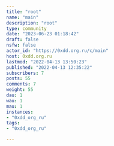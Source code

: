 ```yaml
---
title: "root" 
name: "main"
description: "root"
type: community
date: "2023-06-23 01:18:42"
draft: false
nsfw: false
actor_id: "https://0xdd.org.ru/c/main"
host: 0xdd.org.ru
lastmod: "2022-04-13 13:50:23"
published: "2022-04-13 12:35:22"
subscribers: 7
posts: 55
comments: 7
weight: 55
dau: 1
wau: 1
mau: 1
instances:
- "0xdd_org_ru"
tags: 
- "0xdd_org_ru"

---
```

